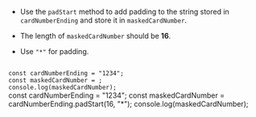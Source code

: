 - Use the `padStart` method to
  add padding to the string
  stored in `cardNumberEnding`
  and store it in `maskedCardNumber`.

- The length of `maskedCardNumber`
  should be **16**.

- Use `"*"` for padding.

<codeblock language="javascript" type="exercise" testMode="fixedInput">
<code>
const cardNumberEnding = "1234";
const maskedCardNumber = ;
console.log(maskedCardNumber);
</code>

<solution>
const cardNumberEnding = "1234";
const maskedCardNumber = cardNumberEnding.padStart(16, "*");
console.log(maskedCardNumber);
</solution>
</codeblock>